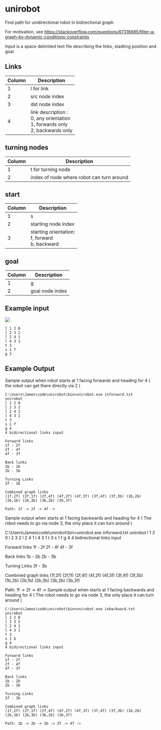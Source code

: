 # unirobot
Find path for unidirectional robot in bidirectional graph

For motivation, see https://stackoverflow.com/questions/67316885/filter-a-graph-by-dynamic-conditions-constraints

Input is a space delimited text file describing the links, stadting position and goal

## Links
| Column | Description |
|---|---|
1 | l for link
2 | src node index
3 | dst node index
4 | link description :<br> 0, any orientation <br> 1, forwards only<br>2, backwards only

## turning nodes
| Column | Description |
|---|---|
1 | t for turning node
2 | index of node where robot can turn around

## start
| Column | Description |
|---|---|
1 | s
2 | starting node index
3 | starting orientation:<br> f, forward <br> b, backward 


## goal
| Column | Description |
|---|---|
1 | g
2 | goal node index

## Example input

<img src="https://i.stack.imgur.com/o9uiq.png" ></a>

```
l 1 2 0
l 2 3 2
l 2 4 1
l 4 3 1
t 3
s 1 f
g 3
```

## Example Output

Sample output when robot starts at 1 facing forwards and heading for 4 ( the robot can get there directly via 2 )

```
C:\Users\James\code\unirobot\bin>unirobot.exe inforward.txt
unirobot
l 1 2 0
l 2 3 2
l 2 4 1
l 4 3 1
t 3
s 1 f
g 4
4 bidirectional links input

Forward links
1f - 2f
2f - 4f
4f - 3f

Back links
1b - 2b
2b - 3b

Turning Links
3f - 3b

Combined graph links
(1f,2f) (2f,1f) (2f,4f) (4f,2f) (4f,3f) (3f,4f) (3f,3b) (1b,2b) (2b,1b) (2b,3b) (3b,2b) (3b,3f)

Path: 1f -> 2f -> 4f ->
```

Sample output when starts at 1 facing backwards and heading for 4 ( The robot needs to go via node 3, the only place it can turn around )

C:\Users\James\code\unirobot\bin>unirobot.exe inforward.txt
unirobot
l 1 2 0
l 2 3 2
l 2 4 1
l 4 3 1
t 3
s 1 f
g 4
4 bidirectional links input

Forward links
1f - 2f
2f - 4f
4f - 3f

Back links
1b - 2b
2b - 3b

Turning Links
3f - 3b

Combined graph links
(1f,2f) (2f,1f) (2f,4f) (4f,2f) (4f,3f) (3f,4f) (3f,3b) (1b,2b) (2b,1b) (2b,3b) (3b,2b) (3b,3f)

Path: 1f -> 2f -> 4f ->
Sample output when starts at 1 facing backwards and heading for 4 ( The robot needs to go via node 3, the only place it can turn around )

```
C:\Users\James\code\unirobot\bin>unirobot.exe inbackward.txt
unirobot
l 1 2 0
l 2 3 2
l 2 4 1
l 4 3 1
t 3
s 1 b
g 4
4 bidirectional links input

Forward links
1f - 2f
2f - 4f
4f - 3f

Back links
1b - 2b
2b - 3b

Turning Links
3f - 3b

Combined graph links
(1f,2f) (2f,1f) (2f,4f) (4f,2f) (4f,3f) (3f,4f) (3f,3b) (1b,2b) (2b,1b) (2b,3b) (3b,2b) (3b,3f)

Path: 1b -> 2b -> 3b -> 3f -> 4f ->
```
